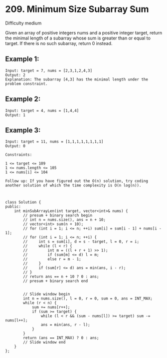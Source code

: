 # 209. Minimum Size Subarray Sum
Difficulty medium

Given an array of positive integers nums and a positive integer target, return the minimal length of a subarray whose sum is greater than or equal to target. If there is no such subarray, return 0 instead.


## Example 1:
```
Input: target = 7, nums = [2,3,1,2,4,3]
Output: 2
Explanation: The subarray [4,3] has the minimal length under the problem constraint.
```


## Example 2:
```
Input: target = 4, nums = [1,4,4]
Output: 1
```


## Example 3:
```
Input: target = 11, nums = [1,1,1,1,1,1,1,1]
Output: 0
```


```
Constraints:

1 <= target <= 109
1 <= nums.length <= 105
1 <= nums[i] <= 104
```


```
Follow up: If you have figured out the O(n) solution, try coding another solution of which the time complexity is O(n log(n)).
```


#
```
class Solution {
public:
    int minSubArrayLen(int target, vector<int>& nums) {
        // presum + binary search begin
        // int n = nums.size(), ans = n + 10;
        // vector<int> sum(n + 10);
        // for (int i = 1; i <= n; ++i) sum[i] = sum[i - 1] + nums[i - 1];
        // for (int i = 1; i <= n; ++i) {
        //     int s = sum[i], d = s - target, l = 0, r = i;
        //     while (l < r) {
        //         int m = ((l + r + 1) >> 1);
        //         if (sum[m] <= d) l = m;
        //         else r = m - 1;
        //     }
        //     if (sum[r] <= d) ans = min(ans, i - r);
        // }
        // return ans == n + 10 ? 0 : ans;
        // presum + binary search end


        // Slide window begin
        int n = nums.size(), l = 0, r = 0, sum = 0, ans = INT_MAX;
        while (r < n) {
            sum += nums[r++];
            if (sum >= target) {
                while (l < r && (sum - nums[l]) >= target) sum -= nums[l++];
                ans = min(ans, r - l);
            }
        }
        return (ans == INT_MAX) ? 0 : ans;
        // Slide window end
    }
};
```